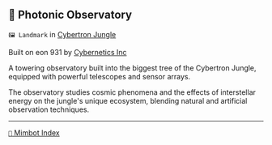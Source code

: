 ## 🔭 Photonic Observatory

`🖼️ Landmark` in [Cybertron Jungle](<https://zeithalt.github.io/r/cybertron_jungle.html>)

Built on eon 931 by [Cybernetics Inc](<https://zeithalt.github.io/r/cybernetics_inc.html>)

A towering observatory built into the biggest tree of the Cybertron Jungle, equipped with powerful telescopes and sensor arrays. 

The observatory studies cosmic phenomena and the effects of interstellar energy on the jungle's unique ecosystem, blending natural and artificial observation techniques.

-----
[`📑` Mimbot Index](<https://zeithalt.github.io/r/#28f0>)
<!---
keywords: ci, cybertron jungle
aliases: 
-->